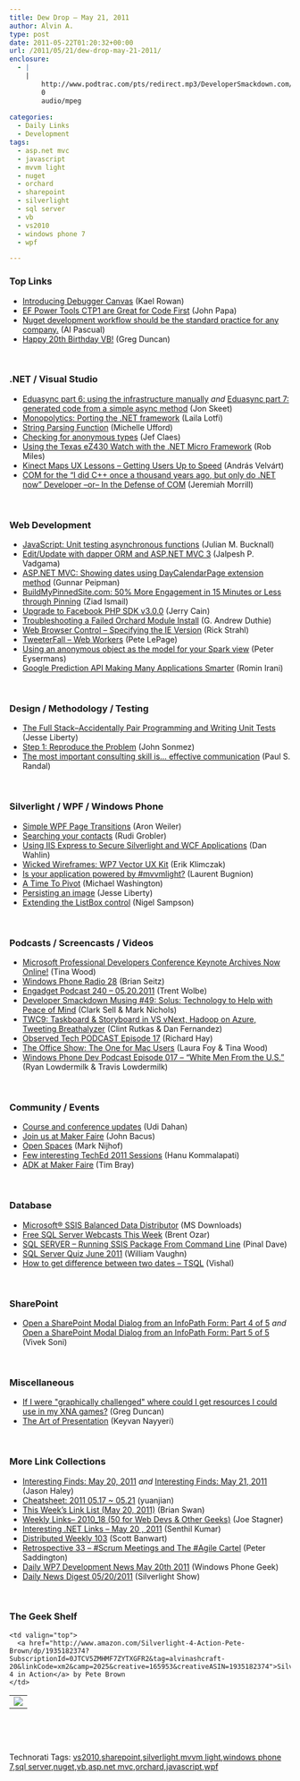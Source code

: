 ```yaml
---
title: Dew Drop – May 21, 2011
author: Alvin A.
type: post
date: 2011-05-22T01:20:32+00:00
url: /2011/05/21/dew-drop-may-21-2011/
enclosure:
  - |
    |
        http://www.podtrac.com/pts/redirect.mp3/DeveloperSmackdown.com/Services/PodcastServices.svc/GetPodcast/ds_049.mp3
        0
        audio/mpeg
        
categories:
  - Daily Links
  - Development
tags:
  - asp.net mvc
  - javascript
  - mvvm light
  - nuget
  - orchard
  - sharepoint
  - silverlight
  - sql server
  - vb
  - vs2010
  - windows phone 7
  - wpf

---
```

### <a name="top"></a>Top Links

  * [Introducing Debugger Canvas][1] (Kael Rowan)
  * [EF Power Tools CTP1 are Great for Code First][2] (John Papa)
  * [Nuget development workflow should be the standard practice for any company.][3] (Al Pascual)
  * [Happy 20th Birthday VB!][4] (Greg Duncan)

&#160;

### <a name="dotnet"></a>.NET / Visual Studio

  * [Eduasync part 6: using the infrastructure manually][5] _and_ [Eduasync part 7: generated code from a simple async method][6] (Jon Skeet)
  * [Monopolytics: Porting the .NET framework][7] (Laila Lotfi)
  * [String Parsing Function][8] (Michelle Ufford)
  * [Checking for anonymous types][9] (Jef Claes)
  * [Using the Texas eZ430 Watch with the .NET Micro Framework][10] (Rob Miles)
  * [Kinect Maps UX Lessons – Getting Users Up to Speed][11] (András Velvárt)
  * <a href="http://jeremiahmorrill.com/2011/05/22/com-for-the-i-did-c-once-a-thousand-years-ago-but-only-do-net-now-developer-or-in-the-defense-of-com" target="_blank">COM for the “I did C++ once a thousand years ago, but only do .NET now” Developer –or– In the Defense of COM</a> (Jeremiah Morrill)

&#160;

### <a name="web"></a>Web Development

  * [JavaScript: Unit testing asynchronous functions][12] (Julian M. Bucknall)
  * [Edit/Update with dapper ORM and ASP.NET MVC 3][13] (Jalpesh P. Vadgama)
  * [ASP.NET MVC: Showing dates using DayCalendarPage extension method][14] (Gunnar Peipman)
  * [BuildMyPinnedSite.com: 50% More Engagement in 15 Minutes or Less through Pinning][15] (Ziad Ismail)
  * <a href="http://developers.facebook.com/blog/post/503" target="_blank">Upgrade to Facebook PHP SDK v3.0.0</a> (Jerry Cain)
  * [Troubleshooting a Failed Orchard Module Install][16] (G. Andrew Duthie)
  * [Web Browser Control – Specifying the IE Version][17] (Rick Strahl)
  * [TweeterFall – Web Workers][18] (Pete LePage)
  * [Using an anonymous object as the model for your Spark view][19] (Peter Eysermans)
  * [Google Prediction API Making Many Applications Smarter][20] (Romin Irani)

&#160;

### <a name="design"></a>Design / Methodology / Testing

  * [The Full Stack–Accidentally Pair Programming and Writing Unit Tests][21] (Jesse Liberty)
  * [Step 1: Reproduce the Problem][22] (John Sonmez)
  * [The most important consulting skill is&#8230; effective communication][23] (Paul S. Randal)

&#160;

### <a name="silverlight"></a>Silverlight / WPF / Windows Phone

  * [Simple WPF Page Transitions][24] (Aron Weiler)
  * [Searching your contacts][25] (Rudi Grobler)
  * [Using IIS Express to Secure Silverlight and WCF Applications][26] (Dan Wahlin)
  * [Wicked Wireframes: WP7 Vector UX Kit][27] (Erik Klimczak)
  * [Is your application powered by #mvvmlight?][28] (Laurent Bugnion)
  * [A Time To Pivot][29] (Michael Washington)
  * [Persisting an image][30] (Jesse Liberty)
  * [Extending the ListBox control][31] (Nigel Sampson)

&#160;

### <a name="podcasts"></a>Podcasts / Screencasts / Videos

  * [Microsoft Professional Developers Conference Keynote Archives Now Online!][32] (Tina Wood)
  * [Windows Phone Radio 28][33] (Brian Seitz)
  * [Engadget Podcast 240 &#8211; 05.20.2011][34] (Trent Wolbe)
  * <a href="http://www.podtrac.com/pts/redirect.mp3/DeveloperSmackdown.com/Services/PodcastServices.svc/GetPodcast/ds_049.mp3" target="_blank">Developer Smackdown Musing #49: Solus: Technology to Help with Peace of Mind</a> (Clark Sell & Mark Nichols)
  * [TWC9: Taskboard & Storyboard in VS vNext, Hadoop on Azure, Tweeting Breathalyzer][35] (Clint Rutkas & Dan Fernandez)
  * [Observed Tech PODCAST Episode 17][36] (Richard Hay)
  * [The Office Show: The One for Mac Users][37] (Laura Foy & Tina Wood)
  * <a href="http://feedproxy.google.com/~r/WindowsPhoneDevPodcast/~3/8e2csAKgJ5o/" target="_blank">Windows Phone Dev Podcast Episode 017 – “White Men From the U.S.”</a> (Ryan Lowdermilk & Travis Lowdermilk)

&#160;

### <a name="events"></a>Community / Events

  * [Course and conference updates][38] (Udi Dahan)
  * [Join us at Maker Faire][39] (John Bacus)
  * [Open Spaces][40] (Mark Nijhof)
  * [Few interesting TechEd 2011 Sessions][41] (Hanu Kommalapati)
  * [ADK at Maker Faire][42] (Tim Bray)

&#160;

### <a name="db"></a>Database

  * [Microsoft® SSIS Balanced Data Distributor][43] (MS Downloads)
  * [Free SQL Server Webcasts This Week][44] (Brent Ozar)
  * [SQL SERVER – Running SSIS Package From Command Line][45] (Pinal Dave)
  * [SQL Server Quiz June 2011][46] (William Vaughn)
  * [How to get difference between two dates – TSQL][47] (Vishal)

&#160;

### <a name="sp"></a>SharePoint

  * [Open a SharePoint Modal Dialog from an InfoPath Form: Part 4 of 5][48] _and_ [Open a SharePoint Modal Dialog from an InfoPath Form: Part 5 of 5][49] (Vivek Soni)

&#160;

### <a name="misc"></a>Miscellaneous

  * [If I were "graphically challenged" where could I get resources I could use in my XNA games?][50] (Greg Duncan)
  * [The Art of Presentation][51] (Keyvan Nayyeri)

&#160;

### <a name="links"></a>More Link Collections

  * [Interesting Finds: May 20, 2011][52] _and_ [Interesting Finds: May 21, 2011][53] (Jason Haley)
  * [Cheatsheet: 2011 05.17 ~ 05.21][54] (yuanjian)
  * [This Week’s Link List (May 20, 2011)][55] (Brian Swan)
  * [Weekly Links– 2010_18 (50 for Web Devs & Other Geeks)][56] (Joe Stagner)
  * [Interesting .NET Links – May 20 , 2011][57] (Senthil Kumar)
  * [Distributed Weekly 103][58] (Scott Banwart)
  * [Retrospective 33 – #Scrum Meetings and The #Agile Cartel][59] (Peter Saddington)
  * [Daily WP7 Development News May 20th 2011][60] (Windows Phone Geek)
  * [Daily News Digest 05/20/2011][61] (Silverlight Show)

&#160;

### <a name="shelf"></a>The Geek Shelf

<table border="0" cellspacing="0" cellpadding="0">
  <tr>
    <td>
      <img data-recalc-dims="1" decoding="async" src="https://i0.wp.com/ecx.images-amazon.com/images/I/512qJmTNIXL._SL160_.jpg?w=660" />
    </td>
    
    <td valign="top">
      <a href="http://www.amazon.com/Silverlight-4-Action-Pete-Brown/dp/1935182374?SubscriptionId=0JTCV5ZMHMF7ZYTXGFR2&tag=alvinashcraft-20&linkCode=xm2&camp=2025&creative=165953&creativeASIN=1935182374">Silverlight 4 in Action</a> by Pete Brown
    </td>
  </tr>
</table>

&#160;

<div style="padding-bottom: 0px; margin: 0px; padding-left: 0px; padding-right: 0px; display: inline; float: none; padding-top: 0px" id="scid:C16BAC14-9A3D-4c50-9394-FBFEF7A93539:54c255ed-a22b-4507-92ce-515c8f1ae7be" class="wlWriterEditableSmartContent">
  <!--dotnetkickit-->
</div>

&#160;

<div style="padding-bottom: 0px; margin: 0px; padding-left: 0px; padding-right: 0px; display: inline; float: none; padding-top: 0px" id="scid:0767317B-992E-4b12-91E0-4F059A8CECA8:89bacd32-34b8-4d34-9117-affbe45bc118" class="wlWriterEditableSmartContent">
  Technorati Tags: <a href="http://technorati.com/tags/vs2010" rel="tag">vs2010</a>,<a href="http://technorati.com/tags/sharepoint" rel="tag">sharepoint</a>,<a href="http://technorati.com/tags/silverlight" rel="tag">silverlight</a>,<a href="http://technorati.com/tags/mvvm+light" rel="tag">mvvm light</a>,<a href="http://technorati.com/tags/windows+phone+7" rel="tag">windows phone 7</a>,<a href="http://technorati.com/tags/sql+server" rel="tag">sql server</a>,<a href="http://technorati.com/tags/nuget" rel="tag">nuget</a>,<a href="http://technorati.com/tags/vb" rel="tag">vb</a>,<a href="http://technorati.com/tags/asp.net+mvc" rel="tag">asp.net mvc</a>,<a href="http://technorati.com/tags/orchard" rel="tag">orchard</a>,<a href="http://technorati.com/tags/javascript" rel="tag">javascript</a>,<a href="http://technorati.com/tags/wpf" rel="tag">wpf</a>
</div>

 [1]: http://blogs.msdn.com/b/kaelr/archive/2011/05/21/introducing-debugger-canvas.aspx
 [2]: http://feedproxy.google.com/~r/JohnPapa/~3/1oLr3UwoeOA/efpowertoolsctp1
 [3]: http://weblogs.asp.net/albertpascual/archive/2011/05/19/nuget-development-workflow-should-be-the-standard-practice-for-any-company.aspx
 [4]: http://coolthingoftheday.blogspot.com/2011/05/happy-20th-birthday-vb.html
 [5]: http://feedproxy.google.com/~r/JonSkeetCodingBlog/~3/__S8qUTT64g/eduasync-part-6-using-the-infrastructure-manually.aspx
 [6]: http://feedproxy.google.com/~r/JonSkeetCodingBlog/~3/sW1tRXb-z_I/eduasync-part-7-generated-code-from-a-simple-async-method.aspx
 [7]: http://www.simple-talk.com/community/blogs/laila/archive/2011/05/20/101654.aspx
 [8]: http://feedproxy.google.com/~r/sqlserverpedia/~3/2tQYFyV5U9E/
 [9]: http://feedproxy.google.com/~r/DiaryOfAnetDeveloperByJefClaes/~3/IqnzwF7e7bo/checking-for-anonymous-types.html
 [10]: http://www.robmiles.com/journal/2011/5/20/using-the-texas-ez430-watch-with-the-net-micro-framework.html
 [11]: http://dotneteers.net/blogs/vbandi/archive/2011/05/21/kinect-maps-ux-lessons-getting-users-up-to-speed.aspx
 [12]: http://blog.boyet.com/blog/javascriptlessons/javascript-unit-testing-asynchronous-functions/
 [13]: http://feedproxy.google.com/~r/blogspot/DotNetJalps/~3/1GPV-jHQeBE/editupdate-with-dapper-orm-and-aspnet.html
 [14]: http://feedproxy.google.com/~r/gunnarpeipman/~3/8b9jQ7K1M24/asp-net-mvc-showing-dates-using-daycalendarpage-extension-method.aspx
 [15]: http://windowsteamblog.com/ie/b/ie/archive/2011/05/20/buildmypinnedsite-com-50-more-engagement-in-15-minutes-or-less-through-pinning.aspx
 [16]: http://feeds.devhammer.net/~r/devhammer/~3/tlF-I-ON3BI/troubleshooting-a-failed-orchard-module-install
 [17]: http://feedproxy.google.com/~r/RickStrahl/~3/QI0Qnzp7iTo/Web-Browser-Control-Specifying-the-IE-Version
 [18]: http://feedproxy.google.com/~r/PeteLePage/~3/ye6Z21lUvEg/
 [19]: http://peter.worksontheweb.net/2011/05/20/using-an-anonymous-object-as-the-model-for-your-spark-view/
 [20]: http://feedproxy.google.com/~r/ProgrammableWeb/~3/oAI43NBD58c/
 [21]: http://feedproxy.google.com/~r/JesseLiberty-SilverlightGeek/~3/oFiAe46XmqA/
 [22]: http://simpleprogrammer.com/2011/05/20/step-1-reproduce-the-problem/
 [23]: http://feedproxy.google.com/~r/PaulSRandal/~3/RT1D49VAgB4/post.aspx
 [24]: http://www.codeproject.com/KB/docview/WpfPageTransitions.aspx
 [25]: http://feedproxy.google.com/~r/RudiGroblerInTheCloud/~3/G81wQ47xcAA/searching-your-contacts
 [26]: http://weblogs.asp.net/dwahlin/archive/2011/05/21/using-iis-express-to-secure-silverlight-and-wcf-applications.aspx
 [27]: http://feeds.dzone.com/~r/zones/dotnet/~3/qDYxGrAXB1I/wicked-wireframes-wp7-vector
 [28]: http://feedproxy.google.com/~r/galasoft/~3/FyLwA7mlG3g/is-your-application-powered-by-mvvmlight.aspx
 [29]: http://openlightgroup.net/Blog/tabid/58/EntryId/169/A-Time-To-Pivot.aspx
 [30]: http://feedproxy.google.com/~r/JesseLiberty-SilverlightGeek/~3/3hboAmhA120/
 [31]: http://compiledexperience.com/blog/posts/extending-the-listbox-control
 [32]: http://channel9.msdn.com/Blogs/coolstuff/Microsoft-Professional-Developers-Conference-Keynote-Archives-Now-Online
 [33]: http://windowsteamblog.com/windows_phone/b/windowsphone/archive/2011/05/21/windows-phone-radio-28.aspx
 [34]: http://www.engadget.com/2011/05/20/engadget-podcast-240-05-20-2011/
 [35]: http://channel9.msdn.com/Shows/This+Week+On+Channel+9/TWC9-Taskboard--Storyboard-in-VS-vNext-Hadoop-on-Azure-Tweeting-Breathalyzer
 [36]: http://www.windowsobserver.com/2011/05/21/observed-tech-podcast-episode-17/
 [37]: http://channel9.msdn.com/Shows/TheOfficeBlog/The-Office-Show-The-One-for-Mac-Users
 [38]: http://feedproxy.google.com/~r/UdiDahan-TheSoftwareSimplist/~3/6YmtHKhUtrI/
 [39]: http://feedproxy.google.com/~r/blogspot/MKuf/~3/hjcKXgAZAXs/join-us-at-maker-faire.html
 [40]: http://feedproxy.google.com/~r/Fohjin/~3/JX6xpviN7r8/open-spaces
 [41]: http://blogs.msdn.com/b/hanuk/archive/2011/05/20/few-interesting-teched-2011-sessions.aspx
 [42]: http://feedproxy.google.com/~r/blogspot/hsDu/~3/qteZmLyA46w/adk-at-maker-faire.html
 [43]: http://feedproxy.google.com/~r/MicrosoftDownloadCenter/~3/n1BKJo8Jk2A/details.aspx
 [44]: http://feedproxy.google.com/~r/BrentOzar-SqlServerDba/~3/hA8x2xMCJYc/
 [45]: http://blog.sqlauthority.com/2011/05/21/sql-server-running-ssis-package-from-command-line/
 [46]: http://betav.com/blog/billva/2011/05/sql-server-quiz-june-2011.html
 [47]: http://feedproxy.google.com/~r/sqlserverpedia/~3/gZopuNjY3g8/
 [48]: http://blogs.msdn.com/b/sharepointdev/archive/2011/05/20/open-a-sharepoint-modal-dialog-from-an-infopath-form-part-4-of-5.aspx
 [49]: http://blogs.msdn.com/b/sharepointdev/archive/2011/05/21/open-a-sharepoint-modal-dialog-from-an-infopath-form-part-5-of-5.aspx
 [50]: http://channel9.msdn.com/coding4fun/blog/If-I-were-graphically-challenged-where-could-I-get-resources-I-could-use-in-my-XNA-games
 [51]: http://nayyeri.net/the-art-of-presentation
 [52]: http://jasonhaley.com/blog/post.aspx?id=093f8481-4d95-44dd-aa11-3c5899803fdf
 [53]: http://jasonhaley.com/blog/post.aspx?id=ecdcbf52-a532-4e43-b70e-72202a86dc30
 [54]: http://weblogs.asp.net/yuanjian/archive/2011/05/21/cheatsheet-2011-05-17-05-21.aspx
 [55]: http://blogs.msdn.com/b/brian_swan/archive/2011/05/20/this-week-s-link-list-may-20-2011.aspx
 [56]: http://feedproxy.google.com/~r/MSJoe/~3/fVJGWiK2h0w/
 [57]: http://feedproxy.google.com/~r/ginktage/EPSB/~3/QYXwlldNJtk/
 [58]: http://feedproxy.google.com/~r/roguetechnology/~3/ih-y3UC8juU/
 [59]: http://feedproxy.google.com/~r/agilescout/~3/bDEYI-5wVH8/
 [60]: http://www.windowsphonegeek.com/news/daily-wp7-development-news-may-20th-2011
 [61]: http://feedproxy.google.com/~r/silverlightshow/~3/xBgcUIVeVQM/Daily-News-Digest-05-20-2011.aspx